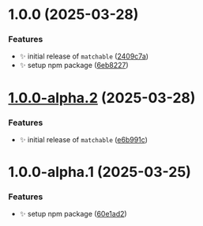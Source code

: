 # 1.0.0 (2025-03-28)


### Features

* ✨ initial release of `matchable` ([2409c7a](https://github.com/jimmy-guzman/matchable/commit/2409c7ad14c782796537dc10abe1be36370533cd))
* ✨ setup npm package ([6eb8227](https://github.com/jimmy-guzman/matchable/commit/6eb8227a4e5ba2ba4a66a95122c181d92dae0c66))

# [1.0.0-alpha.2](https://github.com/jimmy-guzman/matchable/compare/v1.0.0-alpha.1...v1.0.0-alpha.2) (2025-03-28)


### Features

* ✨ initial release of `matchable` ([e6b991c](https://github.com/jimmy-guzman/matchable/commit/e6b991cf210287c37c2514196ce07e7d61ea6a4d))

# 1.0.0-alpha.1 (2025-03-25)


### Features

* ✨ setup npm package ([60e1ad2](https://github.com/jimmy-guzman/matchable/commit/60e1ad2b5368228887cb8f155d44e324107a2f0e))

